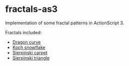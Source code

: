 fractals-as3
============

Implementation of some fractal patterns in ActionScript 3.

Fractals included:
* [Dragon curve](http://en.wikipedia.org/wiki/Dragon_curve)
* [Koch snowflake](http://en.wikipedia.org/wiki/Koch_snowflake)
* [Sierpinski carpet](http://en.wikipedia.org/wiki/Sierpinski_carpet)
* [Sierpinski triangle](http://en.wikipedia.org/wiki/Sierpinski_triangle)

